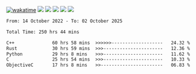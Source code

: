 [![wakatime](https://wakatime.com/badge/user/368879df-dc38-4b1a-86c4-8a2054a0e074.svg)](https://wakatime.com/@368879df-dc38-4b1a-86c4-8a2054a0e074)
<img src="https://img.shields.io/badge/Windows-0078D6?style=flat&logo=Windows&logoColor=white">
<img src="https://img.shields.io/badge/IntelliJ_IDEA-000000.svg?style=flat&logo=IntelliJ-IDEA&logoColor=white">
<img src="https://img.shields.io/badge/CLion-000000.svg?style=flat&logo=CLion&logoColor=white">
<img src="https://img.shields.io/badge/Visual_Studio_Code-007ACC?style=flat&logo=Visual-Studio-Code&logoColor=white">
<img src="https://img.shields.io/badge/Discord-5865F2?label=kano42&style=flat&logo=discord&logoColor=white">
<br>


<!--START_SECTION:waka-->

```txt
From: 14 October 2022 - To: 02 October 2025

Total Time: 250 hrs 44 mins

C++              60 hrs 58 mins  >>>>>>-------------------   24.32 %
Rust             30 hrs 59 mins  >>>----------------------   12.36 %
Python           29 hrs 8 mins   >>>----------------------   11.62 %
C                25 hrs 54 mins  >>>----------------------   10.33 %
ObjectiveC       17 hrs 8 mins   >>-----------------------   06.83 %
```

<!--END_SECTION:waka-->
